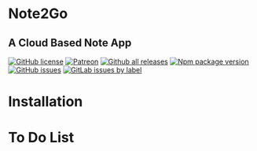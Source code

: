 # Note2Go


## A Cloud Based Note App
[![GitHub license](https://img.shields.io/github/license/tcgmilan/Note2Go.svg)](https://github.com/tcgmilan/Note2Go/blob/master/LICENSE)
[![Patreon](https://badgen.net/badge/icon/patreon?icon=patreon&label)](https://patreon.com/tcgmilan)
[![Github all releases](https://img.shields.io/github/downloads/tcgmilan/Note2Go/total.svg)](https://github.com/tcgmilan/Note2Go/releases/)
[![Npm package version](https://badgen.net/npm/v/electron)](https://npmjs.com/package/electron)
[![GitHub issues](https://img.shields.io/github/issues/tcgmilan/Note2Go.svg)](https://GitHub.com/tcgmilan/Note2Go/issues/)
[![GitLab issues by label](https://badgen.net/gitlab/label-issues/tcgmilan/Note2Go/Bug)](https://gitlab.com/tcgmilan/Note2Go/-/issues?scope=all&state=all&label_name[]=Bug)



# Installation




# To Do List
